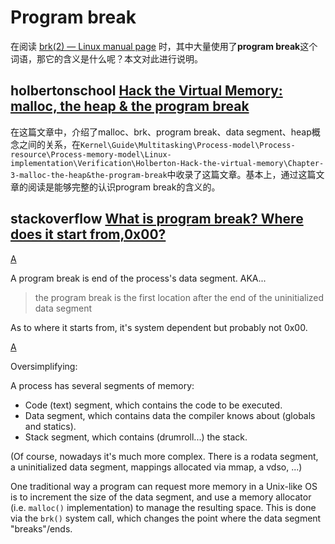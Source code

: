 # Program break

在阅读 [brk(2) — Linux manual page](https://man7.org/linux/man-pages/man2/brk.2.html) 时，其中大量使用了**program break**这个词语，那它的含义是什么呢？本文对此进行说明。

## holbertonschool [Hack the Virtual Memory: malloc, the heap & the program break](https://blog.holbertonschool.com/hack-the-virtual-memory-malloc-the-heap-the-program-break/)

在这篇文章中，介绍了malloc、brk、program break、data segment、heap概念之间的关系，在`Kernel\Guide\Multitasking\Process-model\Process-resource\Process-memory-model\Linux-implementation\Verification\Holberton-Hack-the-virtual-memory\Chapter-3-malloc-the-heap&the-program-break`中收录了这篇文章。基本上，通过这篇文章的阅读是能够完整的认识program break的含义的。

## stackoverflow [What is program break? Where does it start from,0x00?](https://stackoverflow.com/questions/6338162/what-is-program-break-where-does-it-start-from-0x00)

[A](https://stackoverflow.com/a/6338195)

A program break is end of the process's data segment. AKA...

> the program break is the first location after the end of the uninitialized data segment

As to where it starts from, it's system dependent but probably not 0x00.

[A](https://stackoverflow.com/a/6351139)

Oversimplifying:

A process has several segments of memory:

- Code (text) segment, which contains the code to be executed.
- Data segment, which contains data the compiler knows about (globals and statics).
- Stack segment, which contains (drumroll...) the stack.

(Of course, nowadays it's much more complex. There is a rodata segment, a uninitialized data segment, mappings allocated via mmap, a vdso, ...)

One traditional way a program can request more memory in a Unix-like OS is to increment the size of the data segment, and use a memory allocator (i.e. `malloc()` implementation) to manage the resulting space. This is done via the `brk()` system call, which changes the point where the data segment "breaks"/ends.

